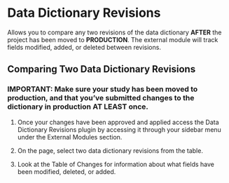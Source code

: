 # Data Dictionary Revisions
Allows you to compare any two revisions of the data dictionary **AFTER** the project has been moved to **PRODUCTION**. The external module will track fields modified, added, or deleted between revisions.

## Comparing Two Data Dictionary Revisions

### IMPORTANT: Make sure your study has been moved to production, and that you’ve submitted changes to the dictionary in production AT LEAST once. 

1. Once your changes have been approved and applied access the Data Dictionary Revisions plugin by accessing it through your sidebar menu under the External Modules section.

2. On the page, select two data dictionary revisions from the table.

3. Look at the Table of Changes for information about what fields have been modified, deleted, or added.

